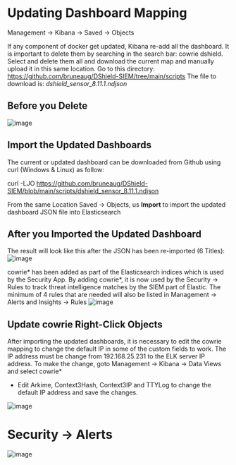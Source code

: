 # Updating Dashboard Mapping

Management → Kibana → Saved → Objects

If any component of docker get updated, Kibana re-add all the dashboard. It is important to delete them by searching in the search bar: cowrie dshield.
Select and delete them all and download the current map and manually upload it in this same location. Go to this directory: https://github.com/bruneaug/DShield-SIEM/tree/main/scripts 
The file to download is: _dshield_sensor_8.11.1.ndjson_

## Before you Delete
 
![image](https://github.com/bruneaug/DShield-SIEM/assets/48228401/409ba24c-8c41-4603-b40d-e499501f3551)

## Import the Updated Dashboards
The current or updated dashboard can be downloaded from Github using curl (Windows & Linux) as follow:<br>

curl -LJO https://github.com/bruneaug/DShield-SIEM/blob/main/scripts/dshield_sensor_8.11.1.ndjson

From the same Location Saved → Objects, us **Import**  to import the updated dashboard JSON file into Elasticsearch<br>

## After you Imported the Updated Dashboard

The result will look like this after the JSON has been re-imported (6 Titles):
![image](https://github.com/bruneaug/DShield-SIEM/assets/48228401/d5e6a2ce-fa8e-41bc-af2f-28079ee11054)
 
cowrie* has been added as part of the Elasticsearch indices which is used by the Security App. By adding cowrie*, it is now used by the Security → Rules to track threat intelligence matches by the SIEM part of Elastic. The minimum of 4 rules that are needed will also be listed in Management → Alerts and Insights → Rules
 ![image](https://github.com/bruneaug/DShield-SIEM/assets/48228401/ab1b4a78-bb6d-4630-9ff5-8b3eea437c02)

## Update cowrie Right-Click Objects

After importing the updated dashboards, it is necessary to edit the cowrie mapping to change the default IP in some of the custom fields to work. The IP address must be change from 192.168.25.231 to the ELK server IP address. To make the change, goto Management -> Kibana -> Data Views and select cowrie*<br>
- Edit Arkime, Context3Hash, Context3IP and TTYLog to change the default IP address and save the changes.<br>

 ![image](https://github.com/bruneaug/DShield-SIEM/assets/48228401/1b9f9980-790c-4882-8844-32005c752eed)
 
 # Security -> Alerts
 
![image](https://github.com/bruneaug/DShield-SIEM/assets/48228401/0bbf9d7a-3981-4690-a327-c1c69e6a0723)


